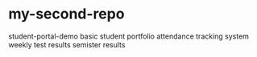 # my-second-repo
student-portal-demo
basic student portfolio
attendance tracking system
weekly test results
semister results

